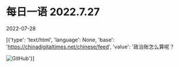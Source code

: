 # 每日一语 2022.7.27

2022-07-28

[{'type': 'text/html', 'language': None, 'base': 'https://chinadigitaltimes.net/chinese/feed', 'value': '政治账怎么算呢？

![GitHub](https://chinadigitaltimes.net/chinese/files/2022/07/2022.7.27.jpg)'}]
